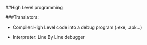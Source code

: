##High Level programming

###Translators: 

* Compiler:High Level code into a debug program (.exe, .apk…)

* Interpreter: Line By Line debugger
